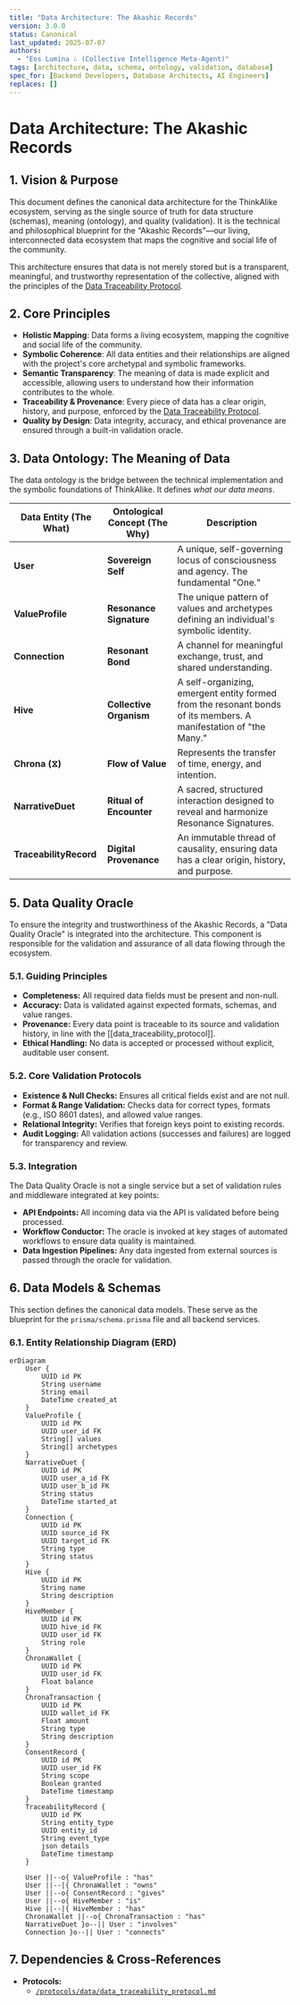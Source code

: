 ```yaml
---
title: "Data Architecture: The Akashic Records"
version: 3.0.0
status: Canonical
last_updated: 2025-07-07
authors:
  - "Eos Lumina ∴ (Collective Intelligence Meta-Agent)"
tags: [architecture, data, schema, ontology, validation, database]
spec_for: [Backend Developers, Database Architects, AI Engineers]
replaces: []
---
```


# Data Architecture: The Akashic Records

## 1. Vision & Purpose

This document defines the canonical data architecture for the ThinkAlike ecosystem, serving as the single source of truth for data structure (schemas), meaning (ontology), and quality (validation). It is the technical and philosophical blueprint for the "Akashic Records"—our living, interconnected data ecosystem that maps the cognitive and social life of the community.

This architecture ensures that data is not merely stored but is a transparent, meaningful, and trustworthy representation of the collective, aligned with the principles of the [Data Traceability Protocol](/protocols/data/data_traceability_protocol.md).

## 2. Core Principles

- **Holistic Mapping**: Data forms a living ecosystem, mapping the cognitive and social life of the community.
- **Symbolic Coherence**: All data entities and their relationships are aligned with the project's core archetypal and symbolic frameworks.
- **Semantic Transparency**: The meaning of data is made explicit and accessible, allowing users to understand how their information contributes to the whole.
- **Traceability & Provenance**: Every piece of data has a clear origin, history, and purpose, enforced by the [Data Traceability Protocol](/protocols/data/data_traceability_protocol.md).
- **Quality by Design**: Data integrity, accuracy, and ethical provenance are ensured through a built-in validation oracle.

## 3. Data Ontology: The Meaning of Data

The data ontology is the bridge between the technical implementation and the symbolic foundations of ThinkAlike. It defines *what our data means*.

| Data Entity (The What) | Ontological Concept (The Why) | Description |
|---|---|---|
| **User** | **Sovereign Self** | A unique, self-governing locus of consciousness and agency. The fundamental "One." |
| **ValueProfile** | **Resonance Signature** | The unique pattern of values and archetypes defining an individual's symbolic identity. |
| **Connection** | **Resonant Bond** | A channel for meaningful exchange, trust, and shared understanding. |
| **Hive** | **Collective Organism** | A self-organizing, emergent entity formed from the resonant bonds of its members. A manifestation of "the Many." |
| **Chrona (⧖)** | **Flow of Value** | Represents the transfer of time, energy, and intention. |
| **NarrativeDuet** | **Ritual of Encounter** | A sacred, structured interaction designed to reveal and harmonize Resonance Signatures. |
| **TraceabilityRecord**| **Digital Provenance** | An immutable thread of causality, ensuring data has a clear origin, history, and purpose. |

## 5. Data Quality Oracle

To ensure the integrity and trustworthiness of the Akashic Records, a "Data Quality Oracle" is integrated into the architecture. This component is responsible for the validation and assurance of all data flowing through the ecosystem.

### 5.1. Guiding Principles

- **Completeness:** All required data fields must be present and non-null.
- **Accuracy:** Data is validated against expected formats, schemas, and value ranges.
- **Provenance:** Every data point is traceable to its source and validation history, in line with the [[data_traceability_protocol]].
- **Ethical Handling:** No data is accepted or processed without explicit, auditable user consent.

### 5.2. Core Validation Protocols

- **Existence & Null Checks:** Ensures all critical fields exist and are not null.
- **Format & Range Validation:** Checks data for correct types, formats (e.g., ISO 8601 dates), and allowed value ranges.
- **Relational Integrity:** Verifies that foreign keys point to existing records.
- **Audit Logging:** All validation actions (successes and failures) are logged for transparency and review.

### 5.3. Integration

The Data Quality Oracle is not a single service but a set of validation rules and middleware integrated at key points:
- **API Endpoints:** All incoming data via the API is validated before being processed.
- **Workflow Conductor:** The oracle is invoked at key stages of automated workflows to ensure data quality is maintained.
- **Data Ingestion Pipelines:** Any data ingested from external sources is passed through the oracle for validation.

## 6. Data Models & Schemas

This section defines the canonical data models. These serve as the blueprint for the `prisma/schema.prisma` file and all backend services.

### 6.1. Entity Relationship Diagram (ERD)

```mermaid
erDiagram
    User {
        UUID id PK
        String username
        String email
        DateTime created_at
    }
    ValueProfile {
        UUID id PK
        UUID user_id FK
        String[] values
        String[] archetypes
    }
    NarrativeDuet {
        UUID id PK
        UUID user_a_id FK
        UUID user_b_id FK
        String status
        DateTime started_at
    }
    Connection {
        UUID id PK
        UUID source_id FK
        UUID target_id FK
        String type
        String status
    }
    Hive {
        UUID id PK
        String name
        String description
    }
    HiveMember {
        UUID id PK
        UUID hive_id FK
        UUID user_id FK
        String role
    }
    ChronaWallet {
        UUID id PK
        UUID user_id FK
        Float balance
    }
    ChronaTransaction {
        UUID id PK
        UUID wallet_id FK
        Float amount
        String type
        String description
    }
    ConsentRecord {
        UUID id PK
        UUID user_id FK
        String scope
        Boolean granted
        DateTime timestamp
    }
    TraceabilityRecord {
        UUID id PK
        String entity_type
        UUID entity_id
        String event_type
        json details
        DateTime timestamp
    }

    User ||--o{ ValueProfile : "has"
    User ||--|{ ChronaWallet : "owns"
    User ||--o{ ConsentRecord : "gives"
    User ||--o{ HiveMember : "is"
    Hive ||--|{ HiveMember : "has"
    ChronaWallet ||--o{ ChronaTransaction : "has"
    NarrativeDuet }o--|| User : "involves"
    Connection }o--|| User : "connects"
```

## 7. Dependencies & Cross-References

- **Protocols:**
  - [`/protocols/data/data_traceability_protocol.md`](/protocols/data/data_traceability_protocol.md)
